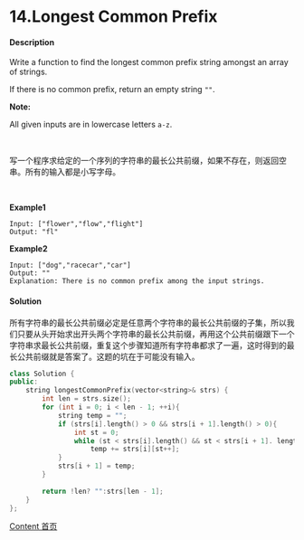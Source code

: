 # 14.Longest Common Prefix

#### Description

Write a function to find the longest common prefix string amongst an array of strings.

If there is no common prefix, return an empty string `""`.

**Note:**

All given inputs are in lowercase letters `a-z`.

<br>

写一个程序求给定的一个序列的字符串的最长公共前缀，如果不存在，则返回空串。所有的输入都是小写字母。

<br>

**Example1**


```
Input: ["flower","flow","flight"]
Output: "fl"
```

**Example2**

```
Input: ["dog","racecar","car"]
Output: ""
Explanation: There is no common prefix among the input strings.
```



#### Solution

所有字符串的最长公共前缀必定是任意两个字符串的最长公共前缀的子集，所以我们只要从头开始求出开头两个字符串的最长公共前缀，再用这个公共前缀跟下一个字符串求最长公共前缀，重复这个步骤知道所有字符串都求了一遍，这时得到的最长公共前缀就是答案了。这题的坑在于可能没有输入。

```c++
class Solution {
public:
    string longestCommonPrefix(vector<string>& strs) {
        int len = strs.size();
        for (int i = 0; i < len - 1; ++i){
            string temp = "";
            if (strs[i].length() > 0 && strs[i + 1].length() > 0){
                int st = 0;
                while (st < strs[i].length() && st < strs[i + 1]. length() && strs[i][st] == strs[i + 1][st])
                    temp += strs[i][st++];
            }
            strs[i + 1] = temp;
        }
        
        return !len? "":strs[len - 1];
    }
};
```



[Content   首页](../README.md)

